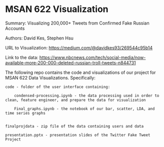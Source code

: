 # MSAN 622 Visualization

Summary: Visualizing 200,000+ Tweets from Confirmed Fake Russian Accounts 

Authors: David Kes, Stephen Hsu

URL to Visualization: https://medium.com/@davidkes93/269544c95b14

Link to the data: https://www.nbcnews.com/tech/social-media/now-available-more-200-000-deleted-russian-troll-tweets-n844731

The following repo contains the code and visualizations of our project for MSAN 622 Data Visualizations. Specifically:

	code - folder of the user interface containing:

		condensed-processing.ipynb - the data processing used in order to clean, feature engineer, and prepare the data for visualization
	
		Final_graphs.ipynb - the notebook of our bar, scatter, LDA, and time series graphs


	finalprojdata - zip file of the data containing users and data

	presentation.pptx - presentation slides of the Twitter Fake Tweet Project
